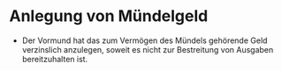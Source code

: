 # Anlegung von Mündelgeld

- Der Vormund hat das zum Vermögen des Mündels gehörende Geld verzinslich anzulegen, soweit es nicht zur Bestreitung von Ausgaben bereitzuhalten ist.

